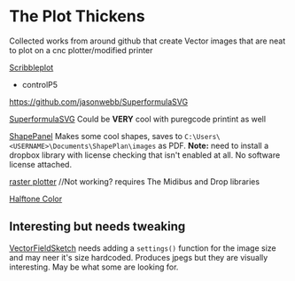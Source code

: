 # The Plot Thickens
Collected works from around github that create Vector images that are neat to plot on a cnc plotter/modified printer

[Scribbleplot](https://github.com/bleeptrack/scribbleplot)
- controlP5

https://github.com/jasonwebb/SuperformulaSVG

[SuperformulaSVG](https://github.com/jasonwebb/SuperformulaSVG)
Could be **VERY** cool with puregcode printint as well

[ShapePanel](https://github.com/ZachHofmeister/ShapePlane)
Makes some cool shapes, saves to `C:\Users\<USERNAME>\Documents\ShapePlan\images` as PDF.
**Note:** need to install a dropbox library with license checking that isn't enabled at all. No software license attached.

[raster plotter](https://github.com/ivangrozny/raster-plotter) //Not working? 
requires The Midibus and Drop libraries

[Halftone Color](https://github.com/ArchtechJohan/halftoneColor)

## Interesting but needs tweaking

[VectorFieldSketch](https://github.com/FreedomGrenade/VectorFieldSketch)
needs adding a `settings()` function for the image size and may neer it's size hardcoded. Produces jpegs but they are visually interesting. May be what some are looking for.
